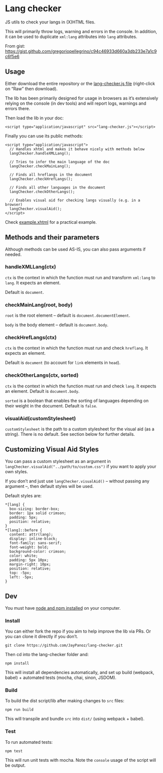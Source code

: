 # Lang checker

JS utils to check your langs in (X)HTML files.

This will primarily throw logs, warning and errors in the console. In addition, it can be used to duplicate `xml:lang` attributes into `lang` attributes.

From gist: https://gist.github.com/gregoriopellegrino/c94c46933d660a3db233e7a1c9c6f5e6

## Usage

Either download the entire repository or the [lang-checker.js file](dist/lang-checker.js) (right-click on “Raw” then download).

The lib has been primarily designed for usage in browsers as it’s extensively relying on the console (in dev tools) and will report logs, warnings and errors there.

Then load the lib in your doc:

```
<script type="application/javascript" src="lang-checker.js"></script>
```

Finally you can use its public methods:

```
<script type="application/javascript">
  // Handles xhtml and makes it behave nicely with methods below
  langChecker.handleXMLLang();

  // Tries to infer the main language of the doc
  langChecker.checkMainLang();

  // Finds all hreflangs in the document
  langChecker.checkHrefLangs();

  // Finds all other languages in the document
  langChecker.checkOtherLangs();

  // Enables visual aid for checking langs visually (e.g. in a browser)
  langChecker.visualAid();
</script>
```

Check [example.xhtml](example.xhtml) for a practical example.

## Methods and their parameters

Although methods can be used AS-IS, you can also pass arguments if needed.

### handleXMLLang(ctx)

`ctx` is the context in which the function must run and transform `xml:lang` to `lang`. It expects an element.

Default is `document`.

### checkMainLang(root, body)

`root` is the root element – default is `document.documentElement`.

`body` is the body element – default is `document.body`.

### checkHrefLangs(ctx)

`ctx` is the context in which the function must run and check `hreflang`. It expects an element.

Default is `document` (to account for `link` elements in `head`).

### checkOtherLangs(ctx, sorted)

`ctx` is the context in which the function must run and check `lang`. It expects an element. Default is `document.body`.

`sorted` is a boolean that enables the sorting of languages depending on their weight in the document. Default is `false`.

### visualAid(customStylesheet)

`customStylesheet` is the path to a custom stylesheet for the visual aid (as a string). There is no default. See section below for further details.

## Customizing Visual Aid Styles

You can pass a custom stylesheet as an argument in `langChecker.visualAid("../path/to/custom.css")` if you want to apply your own styles. 

If you don’t and just use `langChecker.visualAid()` – without passing any argument –, then default styles will be used.

Default styles are: 

```
*[lang] {
  box-sizing: border-box;
  border: 1px solid crimson;
  padding: 5px;
  position: relative;
}
*[lang]::before {
  content: attr(lang);
  display: inline-block;
  font-family: sans-serif;
  font-weight: bold;
  background-color: crimson;
  color: white;
  padding: 5px 10px;
  margin-right: 10px;
  position: relative;
  top: -5px;
  left: -5px;
}
```

## Dev

You must have [node and npm installed](https://nodejs.org/en/) on your computer.

### Install

You can either fork the repo if you aim to help improve the lib via PRs. Or you can clone it directly if you don’t.

```
git clone https://github.com/JayPanoz/lang-checker.git
```

Then cd into the lang-checker folder and: 

```
npm install
```

This will install all dependencies automatically, and set up build (webpack, babel) + automated tests (mocha, chai, sinon, JSDOM).

### Build

To build the dist script/lib after making changes to `src` files:

```
npm run build
```

This will transpile and bundle `src` into `dist/` (using webpack + babel).

### Test

To run automated tests: 

```
npm test
```

This will run unit tests with mocha. Note the `console` usage of the script will be output.